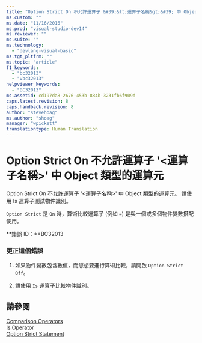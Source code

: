 ```yaml
---
title: "Option Strict On 不允許運算子 &#39;&lt;運算子名稱&gt;&#39; 中 Object 類型的運算元 | Microsoft Docs"
ms.custom: ""
ms.date: "11/16/2016"
ms.prod: "visual-studio-dev14"
ms.reviewer: ""
ms.suite: ""
ms.technology: 
  - "devlang-visual-basic"
ms.tgt_pltfrm: ""
ms.topic: "article"
f1_keywords: 
  - "bc32013"
  - "vbc32013"
helpviewer_keywords: 
  - "BC32013"
ms.assetid: cd197da8-2676-453b-884b-3231fb6f909d
caps.latest.revision: 8
caps.handback.revision: 8
author: "stevehoag"
ms.author: "shoag"
manager: "wpickett"
translationtype: Human Translation
---
```

# Option Strict On 不允許運算子 &#39;&lt;運算子名稱&gt;&#39; 中 Object 類型的運算元
Option Strict On 不允許運算子 '\<運算子名稱\>' 中 Object 類型的運算元。 請使用 Is 運算子測試物件識別。  
  
 `Option Strict` 是 `On` 時，算術比較運算子 \(例如 `=`\) 是與一個或多個物件變數搭配使用。  
  
 **錯誤 ID︰**BC32013  
  
### 更正這個錯誤  
  
1.  如果物件變數包含數值，而您想要進行算術比較，請開啟 `Option Strict Off`。  
  
2.  請使用 `Is` 運算子比較物件識別。  
  
## 請參閱  
 [Comparison Operators](../../visual-basic/language-reference/operators/comparison-operators.md)   
 [Is Operator](../../visual-basic/language-reference/operators/is-operator.md)   
 [Option Strict Statement](../../visual-basic/language-reference/statements/option-strict-statement.md)